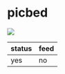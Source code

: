 # picbed

[![](https://data.jsdelivr.com/v1/package/gh/mgfun/picbed/badge)](https://www.jsdelivr.com/package/gh/mgfun/picbed)

|status|feed|
|--|--|
|yes|no|
